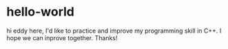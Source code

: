 # hello-world
hi eddy here, I'd like to practice and improve my programming skill in C++. I hope we can inprove together. Thanks!

